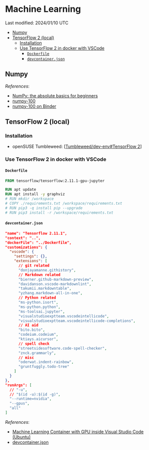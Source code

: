 # Machine Learning

Last modified: 2024/01/10 UTC

- [Numpy](#numpy)
- [TensorFlow 2 (local)](#tensorflow-2-local)
  - [Installation](#installation)
  - [Use TensorFlow 2 in docker with VSCode](#use-tensorflow-2-in-docker-with-vscode)
    - [`Dockerfile`](#dockerfile)
    - [`devcontainer.json`](#devcontainerjson)

## Numpy

*References*:

- [NumPy: the absolute basics for beginners](https://numpy.org/doc/stable/user/absolute_beginners.html)
- [numpy-100](https://github.com/rougier/numpy-100)
- [numpy-100 on Binder](http://mybinder.org/repo/rougier/numpy-100/notebooks/100_Numpy_exercises.ipynb)

## TensorFlow 2 (local)

### Installation

- openSUSE Tumbleweed: [[Tumbleweed/dev-env#TensorFlow 2]]

### Use TensorFlow 2 in docker with VSCode

#### `Dockerfile`

```dockerfile
FROM tensorflow/tensorflow:2.11.1-gpu-jupyter

RUN apt update
RUN apt install -y graphviz
# RUN mkdir /workspace
# COPY ./requirements.txt /workspace/requirements.txt
# RUN pip3 -q install pip --upgrade
# RUN pip3 install -r /workspace/requirements.txt
```

#### `devcontainer.json`

```json
"name": "Tensorflow 2.11.1",
"context": "..",
"dockerFile": "../Dockerfile",
"customizations": {
  "vscode": {
    "settings": {},
    "extensions": [
      // git related
      "donjayamanne.githistory",
      // Markdown related
      "bierner.github-markdown-preview",
      "davidanson.vscode-markdownlint",
      "takumii.markdowntable",
      "yzhang.markdown-all-in-one",
      // Python related
      "ms-python.isort",
      "ms-python.python",
      "ms-toolsai.jupyter",
      "visualstudioexptteam.vscodeintellicode",
      "visualstudioexptteam.vscodeintellicode-completions",
      // AI aid
      "bito.bito",
      "codeium.codeium",
      "ktiays.aicursor",
      // spell check
      "streetsidesoftware.code-spell-checker",
      "znck.grammarly",
      // misc
      "oderwat.indent-rainbow",
      "gruntfuggly.todo-tree"
    ]
  }
},
"runArgs": [
  // "-u",
  // "$(id -u):$(id -g)",
  "--runtime=nvidia",
  "--gpus",
  "all"
]
```

*References*:

- [Machine Learning Container with GPU inside Visual Studio Code (Ubuntu)](https://madmenhitbooker.medium.com/machine-learning-container-with-gpu-inside-visual-studio-code-ubuntu-3233a2921462)
- [devcontainer.json](https://code.visualstudio.com/docs/devcontainers/tutorial#_devcontainerjson)

[//begin]: # "Autogenerated link references for markdown compatibility"
[Tumbleweed/dev-env#TensorFlow 2]: ..%2Fnotes-OS%2FLinux%2FopenSUSE%2FTumbleweed%2Fdev-env.md "OpenSUSE Tumbleweed Development Environment"
[//end]: # "Autogenerated link references"
